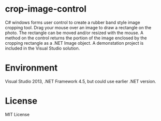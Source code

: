 # crop-image-control
C# windows forms user control to create a rubber band style image cropping tool. Drag your mouse over an image to draw a rectangle on the photo. The rectangle can be moved and/or resized with the mouse. A method on the control returns the portion of the image enclosed by the cropping rectangle as a .NET Image object. A demonstation project is included in the Visual Studio solution. 

# Environment
Visual Studio 2013, .NET Framework 4.5, but could use earlier .NET version. 

# License
MIT License

